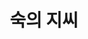 ---
layout: hubs
key: Q20651852
title: 숙의 지씨
name: 숙의 지씨
image: 
description: 
score: 2.3758443156736827e-05
degree: 5
---